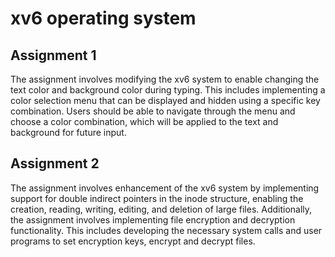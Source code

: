 # xv6 operating system

## Assignment 1

The assignment involves modifying the xv6 system to enable changing the text color and background color during typing. This includes implementing a color selection menu that can be displayed and hidden using a specific key combination. Users should be able to navigate through the menu and choose a color combination, which will be applied to the text and background for future input.

## Assignment 2

The assignment involves enhancement of the xv6 system by implementing support for double indirect pointers in the inode structure, enabling the creation, reading, writing, editing, and deletion of large files. Additionally, the assignment involves implementing file encryption and decryption functionality. This includes developing the necessary system calls and user programs to set encryption keys, encrypt and decrypt files.
